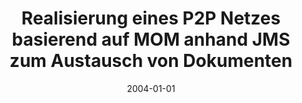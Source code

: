 ---
abstract: ''
authors:
- Stasa Jerinic
date: '2004-01-01'
featured: false
links:
- name: Publik
  url: https://publik.tuwien.ac.at/showentry.php?ID=138834&lang=1
publication_types:
- '7'
publishDate: '2004-01-01'
title: Realisierung eines P2P Netzes basierend auf MOM anhand JMS zum Austausch von
  Dokumenten
url_pdf: ''
---